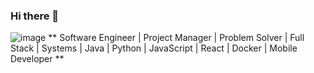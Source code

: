 ### Hi there 👋
![image](https://github.com/Noriomusha/Noriomusha/assets/7958905/92ec1a9c-3964-4a90-b24e-64273c61eb16)
** Software Engineer | Project Manager | Problem Solver | Full Stack | Systems | Java | Python | JavaScript | React | Docker | Mobile Developer **
<!--
**Noriomusha/Noriomusha** is a ✨ _special_ ✨ repository because its `README.md` (this file) appears on your GitHub profile.

Here are some ideas to get you started:

- 🔭 I’m currently working on ...
- 🌱 I’m currently learning ...
- 👯 I’m looking to collaborate on ...
- 🤔 I’m looking for help with ...
- 💬 Ask me about ...
- 📫 How to reach me: ...
- 😄 Pronouns: ...
- ⚡ Fun fact: ...
-->

